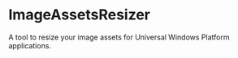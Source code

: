 # ImageAssetsResizer
A tool to resize your image assets for Universal Windows Platform applications.
